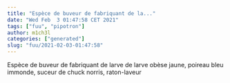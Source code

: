 ```yaml
---
title: "Espèce de buveur de fabriquant de la..."
date: "Wed Feb  3 01:47:58 CET 2021"
tags: ["fuu", "pipotron"]
author: m1ch3l
categories: ["generated"]
slug: "fuu/2021-02-03-01:47:58"
---
```


Espèce de buveur de fabriquant de larve de larve obèse jaune, poireau bleu immonde, suceur de chuck norris, raton-laveur

